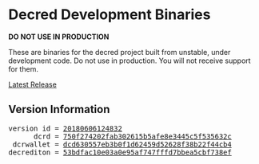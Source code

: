 
# Decred Development Binaries

**DO NOT USE IN PRODUCTION**

These are binaries for the decred project built from unstable, under development
code. Do not use in production. You will not receive support for them.

[Latest Release](https://github.com/matheusd/decred-weekly-builds/releases/latest)

## Version Information

<pre>
version id = <a href="https://github.com/matheusd/decred-weekly-builds/releases/tag/v20180606124832">20180606124832</a>
      dcrd = <a href="https://github.com/decred/dcrd/commits/750f274202fab302615b5afe8e3445c5f535632c">750f274202fab302615b5afe8e3445c5f535632c</a>
 dcrwallet = <a href="https://github.com/decred/dcrwallet/commits/dcd630557eb3b0f1d62459d52628f38b22f44cb4">dcd630557eb3b0f1d62459d52628f38b22f44cb4</a>
decrediton = <a href="https://github.com/decred/decrediton/commits/53bdfac10e03a0e95af747fffd7bbea5cbf738ef">53bdfac10e03a0e95af747fffd7bbea5cbf738ef</a>
</pre>


